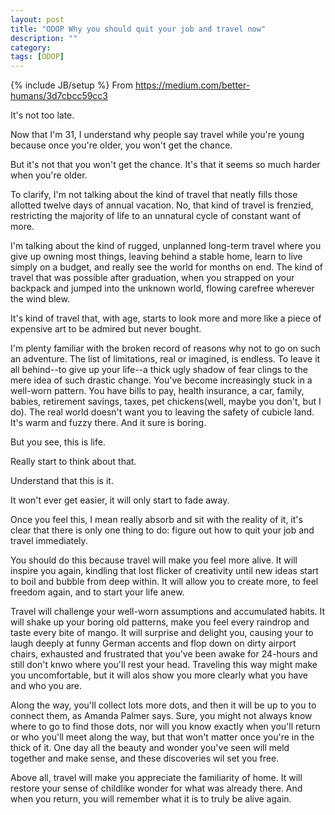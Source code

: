 ```yaml
---
layout: post
title: "ODOP Why you should quit your job and travel now"
description: ""
category: 
tags: [ODOP]
---
```

{% include JB/setup %}
From <https://medium.com/better-humans/3d7cbcc59cc3>

It's not too late.

Now that I'm 31, I understand why people say travel while you're young because once you're older, you won't get the chance.

But it's not that you won't get the chance.  It's that it seems so much harder when you're older.

To clarify, I'm not talking about the kind of travel that neatly fills those allotted twelve days of annual vacation. No, that kind of travel is frenzied, restricting the majority of life to an unnatural cycle of constant want of more.

I'm talking about the kind of rugged, unplanned long-term travel where you give up owning most things, leaving behind a stable home, learn to live simply on a budget, and really see the world for months on end. The kind of travel that was possible after graduation, when you strapped on your backpack and jumped into the unknown world, flowing carefree wherever the wind blew.

It's kind of travel that, with age, starts to look more and more like a piece of expensive art to be admired but never bought.

I'm plenty familiar with the broken record of reasons why not to go on such an adventure. The list of limitations, real or imagined, is endless. To leave it all behind--to give up your life--a thick ugly shadow of fear clings to the mere idea of such drastic change. You've become increasingly stuck in a well-worn pattern. You have bills to pay, health insurance, a car, family, babies, retirement savings, taxes, pet chickens(well, maybe you don't, but I do). The real world doesn't want you to leaving the safety of cubicle land. It's warm and fuzzy there. And it sure is boring.

But you see, this is life.

Really start to think about that.

Understand that this is it.

It won't ever get easier, it will only start to fade away.

Once you feel this, I mean really absorb and sit with the reality of it, it's clear that there is only one thing to do: figure out how to quit your job and travel immediately.

You should do this because travel will make you feel more alive. It will inspire you again, kindling that lost flicker of creativity until new ideas start to boil and bubble from deep within. It will allow you to create more, to feel freedom again, and to start your life anew.

Travel will challenge your well-worn assumptions and accumulated habits. It will shake up your boring old patterns, make you feel every raindrop and taste every bite of mango. It will surprise and delight you, causing your to laugh deeply at funny German accents and flop down on dirty airport chairs, exhausted and frustrated that you've been awake for 24-hours and still don't knwo where you'll rest your head. Traveling this way might make you uncomfortable, but it will alos show you more clearly what you have and who you are.

Along the way, you'll collect lots more dots,  and then it will be up to you to connect them, as Amanda Palmer says. Sure, you might not always know where to go to find those dots, nor will you know exactly when you'll return or who you'll meet along the way, but that won't matter once you're in the thick of it. One day all the beauty and wonder you've seen will meld together and make sense, and these discoveries wil set you free.

Above all, travel will make you appreciate the familiarity of home. It will restore your sense of childlike wonder for what was already there. And when you return, you will remember what it is to truly be alive again.


